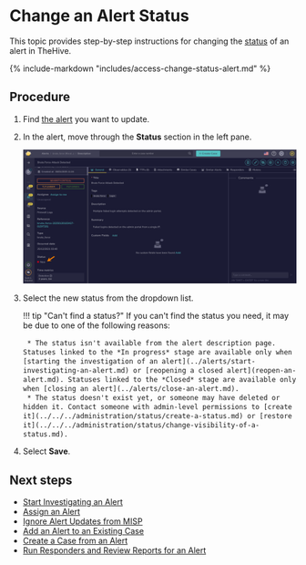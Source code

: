 # Change an Alert Status

This topic provides step-by-step instructions for changing the [status](../../../administration/status/about-statuses.md) of an alert in TheHive.

{% include-markdown "includes/access-change-status-alert.md" %}

<h2>Procedure</h2>

1. Find [the alert](../alerts/search-for-alerts/find-an-alert.md) you want to update.

2. In the alert, move through the **Status** section in the left pane.

    ![Status](../../../images/user-guides/analyst-corner/alerts/change-status-alert.png)

3. Select the new status from the dropdown list.

    !!! tip "Can't find a status?"
        If you can't find the status you need, it may be due to one of the following reasons:

        * The status isn't available from the alert description page. Statuses linked to the *In progress* stage are available only when [starting the investigation of an alert](../alerts/start-investigating-an-alert.md) or [reopening a closed alert](reopen-an-alert.md). Statuses linked to the *Closed* stage are available only when [closing an alert](../alerts/close-an-alert.md).
        * The status doesn't exist yet, or someone may have deleted or hidden it. Contact someone with admin-level permissions to [create it](../../../administration/status/create-a-status.md) or [restore it](../../../administration/status/change-visibility-of-a-status.md).

4. Select **Save**.

<h2>Next steps</h2>

* [Start Investigating an Alert](../alerts/start-investigating-an-alert.md)
* [Assign an Alert](assign-an-alert.md)
* [Ignore Alert Updates from MISP](ignore-alert-updates-misp.md)
* [Add an Alert to an Existing Case](add-an-alert-to-an-existing-case.md)
* [Create a Case from an Alert](create-a-case-from-an-alert.md)
* [Run Responders and Review Reports for an Alert](../alerts/run-responders-on-an-alert.md)